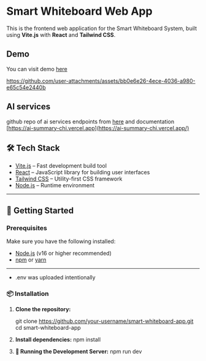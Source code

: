 # Smart Whiteboard Web App

This is the frontend web application for the Smart Whiteboard System, built using **Vite.js** with **React** and **Tailwind CSS**.

## Demo

You can visit demo [here](https://smaaart-eraser.vercel.app/)


https://github.com/user-attachments/assets/bb0e6e26-4ece-4036-a980-e65c54e2440b



## AI services

github repo of ai services endpoints from [here](https://github.com/MHND09/Ai-summary) and documentation [https://ai-summary-chi.vercel.app](https://ai-summary-chi.vercel.app/)

## 🛠️ Tech Stack

- [Vite.js](https://vitejs.dev/) – Fast development build tool
- [React](https://react.dev/) – JavaScript library for building user interfaces
- [Tailwind CSS](https://tailwindcss.com/) – Utility-first CSS framework
- [Node.js](https://nodejs.org/) – Runtime environment

---

## 🚀 Getting Started

### Prerequisites

Make sure you have the following installed:

- [Node.js](https://nodejs.org/en/) (v16 or higher recommended)
- [npm](https://www.npmjs.com/) or [yarn](https://yarnpkg.com/)

---
* .env was uploaded intentionally 

### 📦 Installation

1. **Clone the repository:**

   git clone https://github.com/your-username/smart-whiteboard-app.git
   cd smart-whiteboard-app 

2.	**Install dependencies:**
   npm install

3. **🧪 Running the Development Server:**
  npm run dev
